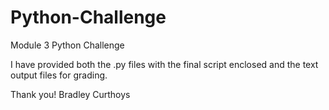 # Python-Challenge
Module 3 Python Challenge

I have provided both the .py files with the final script enclosed and the text output files for grading.

Thank you!
Bradley Curthoys
